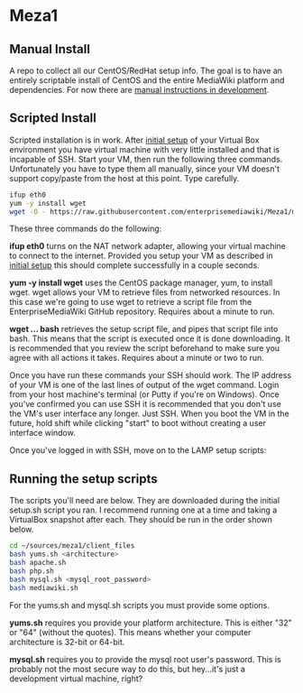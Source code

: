 # Meza1

## Manual Install
A repo to collect all our CentOS/RedHat setup info. The goal is to have an entirely scriptable install of CentOS and the entire MediaWiki platform and dependencies. For now there are [manual instructions in development](manual/README.md).

## Scripted Install
Scripted installation is in work. After [initial setup](manual/1.0-SettingUpVirtualBox.md) of your Virtual Box environment you have virtual machine with very little installed and that is incapable of SSH. Start your VM, then run the following three commands. Unfortunately you have to type them all manually, since your VM doesn't support copy/paste from the host at this point. Type carefully.

```bash
ifup eth0
yum -y install wget
wget -O - https://raw.githubusercontent.com/enterprisemediawiki/Meza1/master/setup.sh | bash
```

These three commands do the following:

**ifup eth0** turns on the NAT network adapter, allowing your virtual machine to connect to the internet. Provided you setup your VM as described in [initial setup](manual/1.0-SettingUpVirtualBox.md) this should complete successfully in a couple seconds.

**yum -y install wget** uses the CentOS package manager, yum, to install wget. wget allows your VM to retrieve files from networked resources. In this case we're going to use wget to retrieve a script file from the EnterpriseMediaWiki GitHub repository. Requires about a minute to run.

**wget ... bash** retrieves the setup script file, and pipes that script file into bash. This means that the script is executed once it is done downloading. It is recommended that you review the script beforehand to make sure you agree with all actions it takes. Requires about a minute or two to run.

Once you have run these commands your SSH should work. The IP address of your VM is one of the last lines of output of the wget command. Login from your host machine's terminal (or Putty if you're on Windows). Once you've confirmed you can use SSH it is recommended that you don't use the VM's user interface any longer. Just SSH. When you boot the VM in the future, hold shift while clicking "start" to boot without creating a user interface window.

Once you've logged in with SSH, move on to the LAMP setup scripts:

## Running the setup scripts

The scripts you'll need are below. They are downloaded during the initial setup.sh script you ran. I recommend running one at a time and taking a VirtualBox snapshot after each. They should be run in the order shown below.

```bash
cd ~/sources/meza1/client_files
bash yums.sh <architecture>
bash apache.sh
bash php.sh
bash mysql.sh <mysql_root_password>
bash mediawiki.sh
```

For the yums.sh and mysql.sh scripts you must provide some options.

**yums.sh** requires you provide your platform architecture. This is either "32" or "64" (without the quotes). This means whether your computer architecture is 32-bit or 64-bit.

**mysql.sh** requires you to provide the mysql root user's password. This is probably not the most secure way to do this, but hey...it's just a development virtual machine, right?